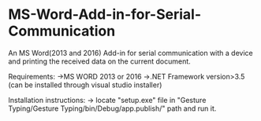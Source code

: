 # MS-Word-Add-in-for-Serial-Communication
An MS Word(2013 and 2016) Add-in for serial communication with a device and printing the received data on the current document.

Requirements:
->MS WORD 2013 or 2016
->.NET Framework version>3.5 (can be installed through visual studio installer)

Installation instructions:
-> locate "setup.exe" file in "Gesture Typing/Gesture Typing/bin/Debug/app.publish/" path and run it.
